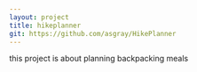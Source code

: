 ```yaml
---
layout: project
title: hikeplanner
git: https://github.com/asgray/HikePlanner
---
```


this project is about planning backpacking meals
